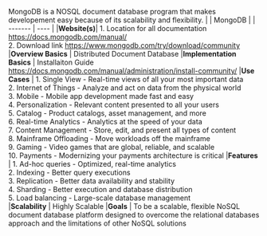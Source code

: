 MongoDB is a NOSQL document database program that makes developement easy because of its scalability and flexibility.
|  | MongoDB |
| ------- | ---- |
|**Website(s)**| 1. Location for all documentation https://docs.mongodb.com/manual/ <br/> 2. Download link https://www.mongodb.com/try/download/community
|**Overview Basics**    | Distributed Document Database
|**Implementation Basics**     | Installaiton Guide https://docs.mongodb.com/manual/administration/install-community/
|**Use Cases**      | 1. Single View - Real-time views of all your most important data <br/> 2. Internet of Things - Analyze and act on data from the physical world <br/> 3. Mobile - Mobile app development made fast and easy <br/> 4. Personalization - Relevant content presented to all your users <br/> 5. Catalog - Product catalogs, asset management, and more <br/> 6. Real-time Analytics - Analytics at the speed of your data <br/> 7. Content Management - Store, edit, and present all types of content <br/> 8. Mainframe Offloading - Move workloads off the mainframe <br/> 9. Gaming - Video games that are global, reliable, and scalable <br/> 10. Payments - Modernizing your payments architecture is critical
|**Features**      | 1. Ad-hoc queries - Optimized, real-time analytics <br/> 2. Indexing - Better query executions <br/> 3. Replication - Better data availability and stability <br/> 4. Sharding - Better execution and database distribution <br/> 5. Load balancing - Large-scale database management <br/>
|**Scalability**     | Highly Scalable
|**Goals**   | To be a scalable, flexible NoSQL document database platform designed to overcome the relational databases approach and the limitations of other NoSQL solutions
